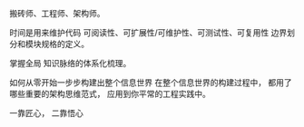 搬砖师、工程师、架构师。

时间是用来维护代码
可阅读性、可扩展性/可维护性、可测试性、可复用性
边界划分和模块规格的定义。

掌握全局
知识脉络的体系化梳理。 

如何从零开始一步步构建出整个信息世界
在整个信息世界的构建过程中， 都用了哪些重要的架构思维范式， 应用到你平常的工程实践中。 

一靠匠心， 二靠悟心